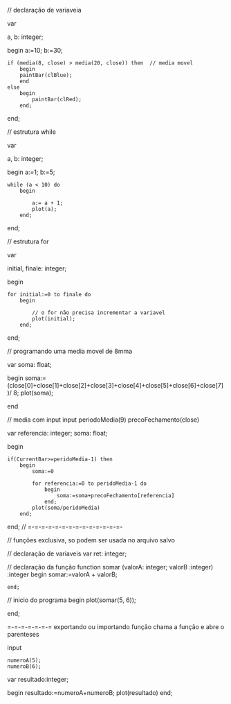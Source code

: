 // declaração de variaveia

var

a, b: integer;

begin
    a:=10;
    b:=30;

    if (media(8, close) > media(20, close)) then  // media movel
        begin
        paintBar(clBlue);
        end
    else
        begin
            paintBar(clRed);
        end;

end;

// estrutura while

var 

a, b: integer;

begin 
    a:=1;
    b:=5;

    while (a < 10) do
        begin

            a:= a + 1;
            plot(a);
        end;
end;

// estrutura for

var 

initial, finale: integer;

begin 


    for initial:=0 to finale do
        begin

            // o for não precisa incrementar a variavel
            plot(initial);
        end;
end;

// programando uma media movel de 8mma

var 
soma: float;

begin
    soma:=(close[0]+close[1]+close[2]+close[3]+close[4]+close[5]+close[6]+close[7])/ 8;
    plot(soma);

end

// media com input 
input
    periodoMedia(9)
    precoFechamento(close)

var
    referencia: integer;
    soma: float;

begin

    if(CurrentBar>=peridoMedia-1) then
        begin
            soma:=0

            for referencia:=0 to peridoMedia-1 do
                begin
                    soma:=soma+precoFechamento[referencia]
                end;
            plot(soma/peridoMedia)
        end;

end;
// =-=-=-=-=-=-=-=-=-=-=-=-=-=-

// funções exclusiva, so podem ser usada no arquivo salvo

// declaração de variaveis 
 var ret: integer;

// declaração da função
 function somar (valorA: integer; valorB :integer) :integer
    begin
        somar:=valorA + valorB;

    end;

// inicio do programa
begin
    plot(somar(5, 6));

end;


=-=-=-=-=-=-= exportando ou importando função chama a função e abre o parenteses

input

    numeroA(5);
    numeroB(6);

var
    resultado:integer;

begin
    resultado:=numeroA+numeroB;
    plot(resultado)
end;




